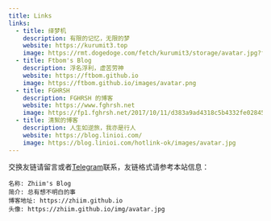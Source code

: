 ```yaml
---
title: Links
links:
  - title: 绎梦机
    description: 有限的记忆，无限的梦
    website: https://kurumit3.top
    image: https://rmt.dogedoge.com/fetch/kurumit3/storage/avatar.jpg?fmt=webp
  - title: Ftbom's Blog
    description: 浮名浮利，虚苦劳神
    website: https://ftbom.github.io
    image: https://ftbom.github.io/images/avatar.png
  - title: FGHRSH
    description: FGHRSH 的博客
    website: https://www.fghrsh.net
    image: https://fp1.fghrsh.net/2017/10/11/d383a9ad4318c5b4332fe02845f5323a.jpg
  - title: 清絮的博客
    description: 人生如逆旅，我亦是行人
    website: https://blog.linioi.com/
    image: https://blog.linioi.com/hotlink-ok/images/avatar.jpg
---
```


交换友链请留言或者[Telegram](https://t.me/zhiim_0)联系，友链格式请参考本站信息：

```
名称: Zhiim's Blog
简介: 总有想不明白的事
博客地址: https://zhiim.github.io
头像: https://zhiim.github.io/img/avatar.jpg
```
